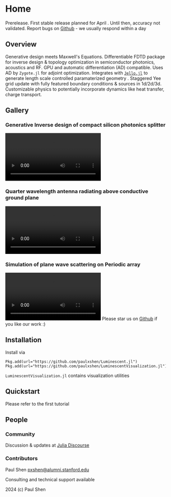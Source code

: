 # Home

 Prerelease. First stable release planned for April . Until then, accuracy not validated. Report bugs on [Github](https://github.com/paulxshen/Luminescent.jl) - we usually respond within a day
## Overview
Generative design meets Maxwell's Equations. Differentiable FDTD package for inverse design & topology optimization in semiconductor photonics, acoustics and RF. GPU and automatic differentiation (AD) compatible. Uses AD by `Zygote.jl` for adjoint optimization. Integrates with [`Jello.jl`](https://github.com/paulxshen/Jello.jl) to generate length scale controlled paramaterized geometry . Staggered Yee grid update with fully featured boundary conditions & sources in 1d/2d/3d. Customizable physics to potentially incorporate dynamics like heat transfer, charge transport.
## Gallery

### Generative Inverse design of compact silicon photonics splitter 
![](assets/inverse_design_signal_splitter.mp4)
### Quarter wavelength antenna radiating above conductive ground plane
![](assets/quarter_wavelength_antenna.mp4)
### Simulation of plane wave scattering on Periodic array
![](assets/periodic_scattering.mp4)
Please star us on [Github](https://github.com/paulxshen/Luminescent.jl) if you like our work :)
## Installation
Install via 
```
Pkg.add(url="https://github.com/paulxshen/Luminescent.jl")
Pkg.add(url="https://github.com/paulxshen/LuminescentVisualization.jl")
```
`LuminescentVisualization.jl` contains visualization utilities
## Quickstart
Please refer to the first tutorial 
## People
### Community
Discussion & updates at [Julia Discourse](https://discourse.julialang.org/t/pre-ann-differentiable-fdtd-for-inverse-design-in-photonics-acoustics-and-rf/105405/12)
### Contributors
Paul Shen <pxshen@alumni.stanford.edu>  

Consulting and technical support available  

2024 (c) Paul Shen  